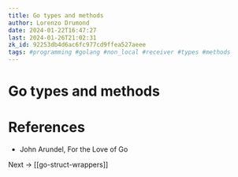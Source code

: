 ```yaml
---
title: Go types and methods
author: Lorenzo Drumond
date: 2024-01-22T16:47:27
last: 2024-01-26T21:02:31
zk_id: 92253db4d6ac6fc977cd9ffea527aeee
tags: #programming #golang #non_local #receiver #types #methods
---
```



# Go types and methods

# References
- John Arundel, For the Love of Go

Next -> [[go-struct-wrappers]]
